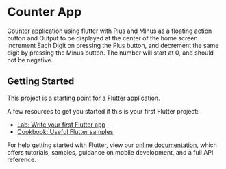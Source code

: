 # Counter App

Counter application using flutter with  Plus and Minus as a floating action button and Output to be displayed at the center of the home screen. Increment Each Digit on pressing the Plus button, and decrement the same digit by pressing the Minus button. The number will start at 0, and should not be negative. 

## Getting Started

This project is a starting point for a Flutter application.

A few resources to get you started if this is your first Flutter project:

- [Lab: Write your first Flutter app](https://flutter.dev/docs/get-started/codelab)
- [Cookbook: Useful Flutter samples](https://flutter.dev/docs/cookbook)

For help getting started with Flutter, view our
[online documentation](https://flutter.dev/docs), which offers tutorials,
samples, guidance on mobile development, and a full API reference.
